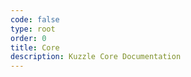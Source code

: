 ```yaml
---
code: false
type: root
order: 0
title: Core
description: Kuzzle Core Documentation
---
```


<RedirectBis to="/core/1" />